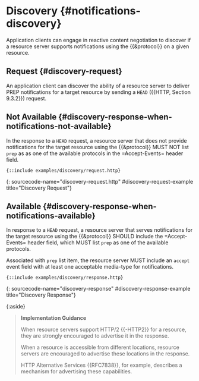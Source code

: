 # Discovery {#notifications-discovery}

Application clients can engage in reactive content negotiation to discover if a resource server supports notifications using the {{&protocol}} on a given resource.

## Request {#discovery-request}

An application client can discover the ability of a resource server to deliver PREP notifications for a target resource by sending a `HEAD` ({{HTTP, Section 9.3.2}}) request.

## Not Available {#discovery-response-when-notifications-not-available}

In the response to a `HEAD` request, a resource server that does not provide notifications for the target resource using the {{&protocol}} MUST NOT list `prep` as as one of the available protocols in the =Accept-Events= header field.

~~~ http-message
{::include examples/discovery/request.http}
~~~
{: sourcecode-name="discovery-request.http" #discovery-request-example title="Discovery Request"}

## Available {#discovery-response-when-notifications-available}

In response to a `HEAD` request, a resource server that serves notifications for the target resource using the {{&protocol}} SHOULD include the =Accept-Events= header field, which MUST list `prep` as one of the available protocols.

Associated with `prep` list item, the resource server MUST include an `accept` event field with at least one acceptable media-type for notifications.

~~~ http-message
{::include examples/discovery/response.http}
~~~
{: sourcecode-name="discovery-response" #discovery-response-example title="Discovery Response"}

{:aside}
> **Implementation Guidance**
>
> When resource servers support HTTP/2 {{-HTTP2}} for a resource, they are strongly encouraged to advertise it in the response.
>
> When a resource is accessible from different locations, resource servers are encouraged to advertise these locations in the response.
>
> HTTP Alternative Services {{RFC7838}}, for example, describes a mechanism for advertising these capabilities.
